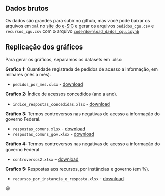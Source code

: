 ## Dados brutos

Os dados são grandes para subir no github, mas você pode baixar os arquivos em `xml` no [site do e-SIC](http://www.consultaesic.cgu.gov.br/busca/_layouts/15/DownloadPedidos/DownloadDados.aspx)
e gerar os arquivos `pedidos_cgu.csv` e `recursos_cgu.csv` com o arquivo [`code/download_dados_cgu.ipynb`](code/download_dados_cgu.ipynb)

## Replicação dos gráficos

Para gerar os gráficos, separamos os datasets em .xlsx:

**Grafico 1:** Quantidade registrada de pedidos de acesso a informação, em milhares (mês a mês).
* `pedidos_por_mes.xlsx` - [download](https://github.com/rdurl0/negativas-acesso-informacao-Executivo-feredal/blob/master/data/pedidos_por_mes.xlsx?raw=true)

**Grafico 2:** Índice de acessos concedidos (ano a ano).
* `indice_respostas_concedidas.xlsx` - [download](https://github.com/rdurl0/negativas-acesso-informacao-Executivo-feredal/blob/master/data/indice_respostas_concedidas.xlsx?raw=true)

**Gráfico 3:** Termos controversos nas negativas de acesso a informação do governo Federal.
* `respostas_comuns.xlsx` - [download](https://github.com/rdurl0/negativas-acesso-informacao-Executivo-feredal/blob/master/data/respostas_comuns.xlsx?raw=true)
* `respostas_comuns_gov.xlsx` - [download](https://github.com/rdurl0/negativas-acesso-informacao-Executivo-feredal/blob/master/data/respostas_comuns_gov.xlsx?raw=true)

**Gráfico 4:** Termos controversos nas negativas de acesso a informação do governo Federal
* `controversos2.xlsx` - [download](https://github.com/rdurl0/negativas-acesso-informacao-Executivo-feredal/blob/master/data/controversos2.xlsx?raw=true)

**Grafico 5:** Respostas aos recursos, por instâncias e governo (em %).
* `recursos_por_instancia_e_resposta.xlsx` - [download](https://github.com/rdurl0/negativas-acesso-informacao-Executivo-feredal/blob/master/data/recursos_por_instancia_e_resposta.xlsx?raw=true)

:smiley:
